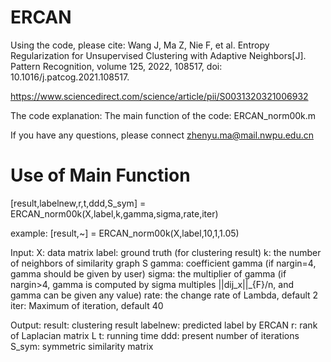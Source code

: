 # ERCAN

Using the code, please cite:
Wang J, Ma Z, Nie F, et al. Entropy Regularization for Unsupervised Clustering with Adaptive Neighbors[J]. Pattern Recognition, volume 125, 2022, 108517, doi: 10.1016/j.patcog.2021.108517.

https://www.sciencedirect.com/science/article/pii/S0031320321006932

The code explanation: 
The main function of the code: ERCAN_norm00k.m

If you have any questions, please connect zhenyu.ma@mail.nwpu.edu.cn

# Use of Main Function

[result,labelnew,r,t,ddd,S_sym] = ERCAN_norm00k(X,label,k,gamma,sigma,rate,iter)

example: [result,~] = ERCAN_norm00k(X,label,10,1,1.05)

Input:
X: data matrix
label: ground truth (for clustering result)
k: the number of neighbors of similarity graph S
gamma: coefficient gamma (if nargin=4, gamma should be given by user)
sigma: the multiplier of gamma (if nargin>4, gamma is computed by sigma multiples ||dij_x||_{F}/n, and gamma can be given any value)
rate: the change rate of Lambda, default 2
iter: Maximum of iteration, default 40

Output:
result: clustering result
labelnew: predicted label by ERCAN
r: rank of Laplacian matrix L
t: running time
ddd: present number of iterations
S_sym: symmetric similarity matrix
